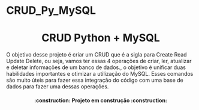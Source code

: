 ﻿# CRUD_Py_MySQL
<h1 align="center"> CRUD Python + MySQL</h1>
O objetivo desse projeto é criar um CRUD que é a sigla para Create Read Update Delete, ou seja, vamos ter essas 4 operações de criar, ler, atualizar e deletar informações de um banco de dados., o objetivo é unificar duas habilidades importantes e otimizar a utilização do MySQL.
Esses comandos são muito úteis para fazer essa integração do código com uma base de dados para fazer uma dessas operações.

<h4 align="center"> 
    :construction:  Projeto em construção  :construction:
</h4>
